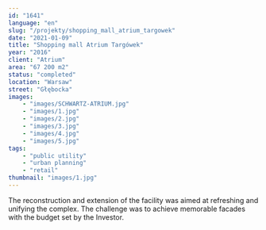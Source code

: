```yaml
---
id: "1641"
language: "en"
slug: "/projekty/shopping_mall_atrium_targowek"
date: "2021-01-09"
title: "Shopping mall Atrium Targówek"
year: "2016"
client: "Atrium"
area: "67 200 m2"
status: "completed"
location: "Warsaw"
street: "Głębocka"
images: 
    - "images/SCHWARTZ-ATRIUM.jpg"
    - "images/1.jpg"
    - "images/2.jpg"
    - "images/3.jpg"
    - "images/4.jpg"    
    - "images/5.jpg"    
tags: 
    - "public utility"
    - "urban planning"
    - "retail"
thumbnail: "images/1.jpg"
---
```

The reconstruction and extension of the facility was aimed at refreshing and unifying the complex. The challenge was to achieve memorable facades with the budget set by the Investor.

